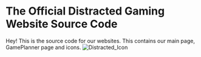 # The Official Distracted Gaming Website Source Code
Hey! This is the source code for our websites. This contains our main page, GamePlanner page and icons.
![Distracted_Icon](https://github.com/user-attachments/assets/b632c2b5-2614-4294-b21d-21edf8f5f8d1)
